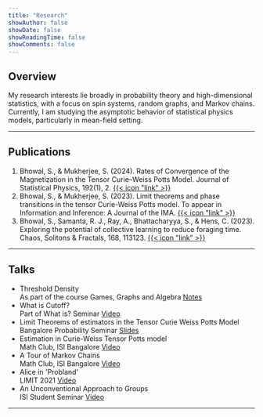 ```yaml
---
title: "Research"
showAuthor: false
showDate: false
showReadingTime: false
showComments: false
---
```


<!-- <figure>
    <img src="research_0622.svg" width=80%/ class="center">
    <figcaption align="center"> Some Weyl cones and Feynman diagrams. </figcaption>
</figure> -->


## Overview


My research interests lie broadly in probability theory and high-dimensional statistics, with a focus on spin systems, random graphs, and Markov chains. Currently, I am studying the asymptotic behavior of statistical physics models, particularly in mean-field setting. 


------

## Publications

1. Bhowal, S., & Mukherjee, S. (2024). Rates of Convergence of the Magnetization in the Tensor Curie–Weiss Potts Model. Journal of Statistical Physics, 192(1), 2. [{{< icon "link" >}}](https://doi.org/10.1007/s10955-024-03382-w)
2. Bhowal, S., & Mukherjee, S. (2023). Limit theorems and phase transitions in the tensor Curie-Weiss Potts model. To appear in Information and Inference: A Journal of the IMA. [{{< icon "link" >}}](https://arxiv.org/abs/2307.01052)
3. Bhowal, S., Samanta, R. J., Ray, A., Bhattacharyya, S., & Hens, C. (2023). Exploring the potential of collective learning to reduce foraging time. Chaos, Solitons & Fractals, 168, 113123. [{{< icon "link" >}}](https://doi.org/10.1016/j.chaos.2023.113123)

------

## Talks

- Threshold Density <br>
  As part of the course Games, Graphs and Algebra [Notes](/docs/thresholdDensity.pdf)
- What is Cutoff?<br>
  Part of What is? Seminar [Video](https://youtu.be/cskG0fGg5wU)
- Limit Theorems of estimators in the Tensor Curie Weiss Potts Model <br>
  Bangalore Probability Seminar [Slides](/docs/BPS26_02_24.pdf)
- Estimation in Curie-Weiss Tensor Potts model <br>
  Math Club, ISI Bangalore [Video](https://youtu.be/XxchJRrzAQ0)
- A Tour of Markov Chains <br>
  Math Club, ISI Bangalore [Video](https://youtu.be/Add6dpfNkA8)
- Alice in 'Probland' <br>
  LIMIT 2021 [Video](https://youtu.be/4zwPtAFe5B0)
- An Unconventional Approach to Groups <br>
  ISI Student Seminar [Video](https://youtu.be/XfZJ2sKG6WA)

------